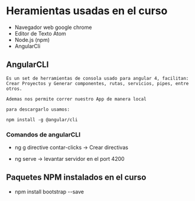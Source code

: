 # Heramientas usadas en el curso

*	Navegador web google chrome
*	Editor de Texto Atom
*	Node.js (npm)
*	AngularCli 

## AngularCLI 

	Es un set de herramientas de consola usado para angular 4, facilitan:
	Crear Proyectos y Generar componentes, rutas, servicios, pipes, entre otros.

	Ademas nos permite correr nuestro App de manera local

	para descargarlo usamos:

	npm install -g @angular/cli


### Comandos de angularCLI

* ng g directive contar-clicks -> Crear directivas

* ng serve -> levantar servidor en el port 4200 


## Paquetes NPM instalados en el curso 

*	npm install bootstrap --save 